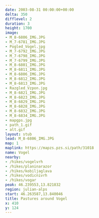 ```yaml
---
date: 2003-08-31 00:00:00+00:00
delta: 350
difflevel: 2
duration: 3
height: 1700
image:
- M_8-6806_IMG.JPG
- M_7-6781_IMG.JPG
- Pogled_Vogel.jpg
- M_7-6792_IMG.JPG
- M_7-6798_IMG.JPG
- M_7-6799_IMG.JPG
- M_8-6801_IMG.JPG
- M_8-6811_IMG.JPG
- M_8-6806_IMG.JPG
- M_8-6812_IMG.JPG
- M_8-6813_IMG.JPG
- Razgled_Vzpon.jpg
- M_8-6821_IMG.JPG
- M_8-6823_IMG.JPG
- M_8-6829_IMG.JPG
- M_8-6828_IMG.JPG
- M_8-6832_IMG.JPG
- M_8-6834_IMG.JPG
- mapgps.jpg
- path_1.gif
- alt.gif
layout: stub
lead: M_8-6806_IMG.JPG
map: 1
maplink: https://mapzs.pzs.si/path/31018
name: Vogel
nearby:
- /hikes/vogelvrh
- /hikes/planinarazor
- /hikes/kobiljaglava
- /hikes/vodicnivrh
- /hikes/vogar
peak: 46.239553,13.821832
region: julian-alps
start: 46.263587,13.840046
title: Pastures around Vogel
x: 410
y: 124
---
```

